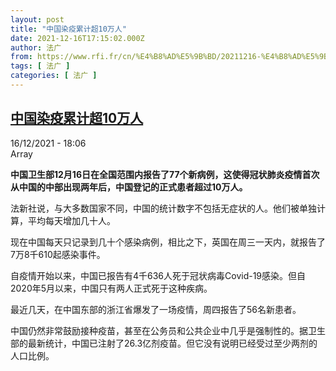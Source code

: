 ```yaml
---
layout: post
title: "中国染疫累计超10万人"
date: 2021-12-16T17:15:02.000Z
author: 法广
from: https://www.rfi.fr/cn/%E4%B8%AD%E5%9B%BD/20211216-%E4%B8%AD%E5%9B%BD%E6%9F%93%E7%96%AB%E7%B4%AF%E8%AE%A1%E8%B6%8510%E4%B8%87%E4%BA%BA
tags: [ 法广 ]
categories: [ 法广 ]
---
```

<!--1639674902000-->
[中国染疫累计超10万人](https://www.rfi.fr/cn/%E4%B8%AD%E5%9B%BD/20211216-%E4%B8%AD%E5%9B%BD%E6%9F%93%E7%96%AB%E7%B4%AF%E8%AE%A1%E8%B6%8510%E4%B8%87%E4%BA%BA)
------

<div>
<div>16/12/2021 - 18:06</div>Array<p><strong>                    中国卫生部12月16日在全国范围内报告了77个新病例，这使得冠状肺炎疫情首次从中国的中部出现两年后，中国登记的正式患者超过10万人。                </strong></p><div >                    <p>法新社说，与大多数国家不同，中国的统计数字不包括无症状的人。他们被单独计算，平均每天增加几十人。</p><p>现在中国每天只记录到几十个感染病例，相比之下，英国在周三一天内，就报告了7万8千610起感染事件。</p><p>自疫情开始以来，中国已报告有4千636人死于冠状病毒Covid-19感染。但自2020年5月以来，中国只有两人正式死于这种疾病。</p><p>最近几天，在中国东部的浙江省爆发了一场疫情，周四报告了56名新患者。</p><p>中国仍然非常鼓励接种疫苗，甚至在公务员和公共企业中几乎是强制性的。据卫生部的最新统计，中国已注射了26.3亿剂疫苗。但它没有说明已经受过至少两剂的人口比例。</p>                                            <div data-selfpromo-newsletter>    </div>    <div data-selfpromo-app>    </div>                </div>
</div>
